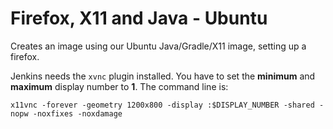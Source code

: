 # Firefox, X11 and Java - Ubuntu

Creates an image using our Ubuntu Java/Gradle/X11 image, setting up a firefox.

Jenkins needs the ``xvnc`` plugin installed. You have to set the __minimum__ and __maximum__ display number to __1__. The command line is:

	x11vnc -forever -geometry 1200x800 -display :$DISPLAY_NUMBER -shared -nopw -noxfixes -noxdamage
